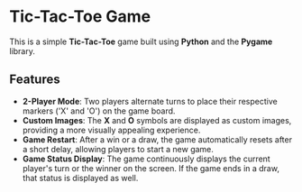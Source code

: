 # Tic-Tac-Toe Game

This is a simple **Tic-Tac-Toe** game built using **Python** and the **Pygame** library. 

## Features

- **2-Player Mode**: Two players alternate turns to place their respective markers ('X' and 'O') on the game board.
- **Custom Images**: The **X** and **O** symbols are displayed as custom images, providing a more visually appealing experience.
- **Game Restart**: After a win or a draw, the game automatically resets after a short delay, allowing players to start a new game.
- **Game Status Display**: The game continuously displays the current player's turn or the winner on the screen. If the game ends in a draw, that status is displayed as well.


